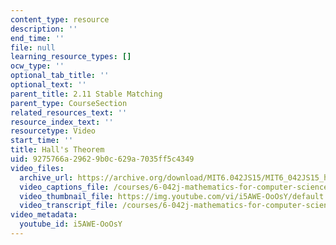 ```yaml
---
content_type: resource
description: ''
end_time: ''
file: null
learning_resource_types: []
ocw_type: ''
optional_tab_title: ''
optional_text: ''
parent_title: 2.11 Stable Matching
parent_type: CourseSection
related_resources_text: ''
resource_index_text: ''
resourcetype: Video
start_time: ''
title: Hall's Theorem
uid: 9275766a-2962-9b0c-629a-7035ff5c4349
video_files:
  archive_url: https://archive.org/download/MIT6.042JS15/MIT6_042JS15_halltheorem_ipod.mp4
  video_captions_file: /courses/6-042j-mathematics-for-computer-science-spring-2015/667106c5bb3e5205a15de44379b71179_i5AWE-OoOsY.vtt
  video_thumbnail_file: https://img.youtube.com/vi/i5AWE-OoOsY/default.jpg
  video_transcript_file: /courses/6-042j-mathematics-for-computer-science-spring-2015/92b3f286236e98298df360c0c9738a9f_i5AWE-OoOsY.pdf
video_metadata:
  youtube_id: i5AWE-OoOsY
---
```

